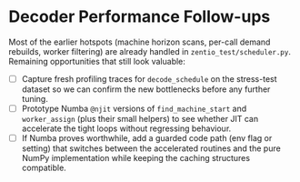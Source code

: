 # Decoder Performance Follow-ups

Most of the earlier hotspots (machine horizon scans, per-call demand rebuilds, worker filtering) are already handled in `zentio_test/scheduler.py`. Remaining opportunities that still look valuable:

- [ ] Capture fresh profiling traces for `decode_schedule` on the stress-test dataset so we can confirm the new bottlenecks before any further tuning.
- [ ] Prototype Numba `@njit` versions of `find_machine_start` and `worker_assign` (plus their small helpers) to see whether JIT can accelerate the tight loops without regressing behaviour.
- [ ] If Numba proves worthwhile, add a guarded code path (env flag or setting) that switches between the accelerated routines and the pure NumPy implementation while keeping the caching structures compatible.
